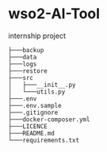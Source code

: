 # wso2-AI-Tool
internship project

```
├───backup
├───data
├───logs
├───restore
├───src
│   ├───__init__.py
│   └───utils.py
├───.env 
├───.env.sample
├───.gitignore
├───docker-composer.yml
├───LICENCE
├───README.md
└───requirements.txt
```

